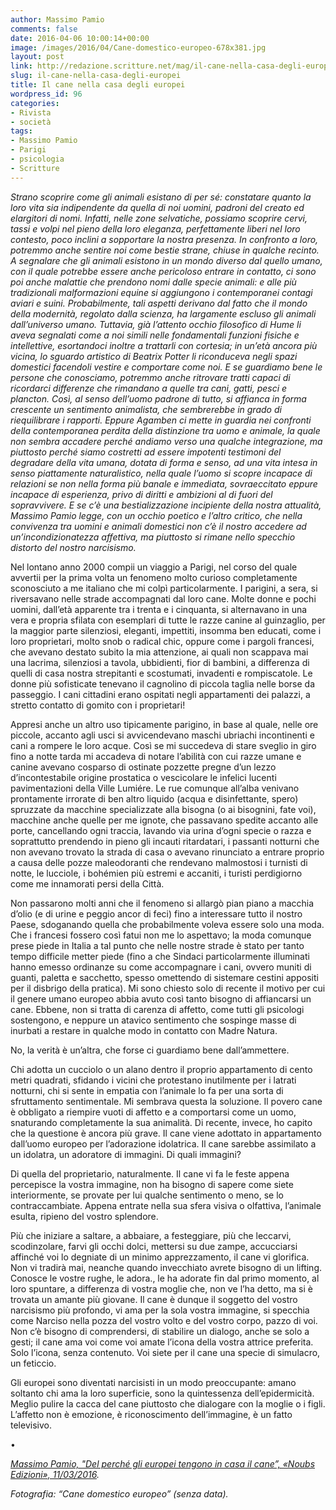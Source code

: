 ```yaml
---
author: Massimo Pamio
comments: false
date: 2016-04-06 10:00:14+00:00
image: /images/2016/04/Cane-domestico-europeo-678x381.jpg
layout: post
link: http://redazione.scritture.net/mag/il-cane-nella-casa-degli-europei/
slug: il-cane-nella-casa-degli-europei
title: Il cane nella casa degli europei
wordpress_id: 96
categories:
- Rivista
- società
tags:
- Massimo Pamio
- Parigi
- psicologia
- Scritture
---
```


_Strano scoprire come gli animali esistano di per sé: constatare quanto la loro vita sia indipendente da quella di noi uomini, padroni del creato ed elargitori di nomi. Infatti, nelle zone selvatiche, possiamo scoprire cervi, tassi e volpi nel pieno della loro eleganza, perfettamente liberi nel loro contesto, poco inclini a sopportare la nostra presenza. In confronto a loro, potremmo anche sentire noi come bestie strane, chiuse in qualche recinto. A segnalare che gli animali esistono in un mondo diverso dal quello umano, con il quale potrebbe essere anche pericoloso entrare in contatto, ci sono poi anche malattie che prendono nomi dalle specie animali: e alle più tradizionali malformazioni equine si aggiungono i contemporanei contagi aviari e suini. Probabilmente, tali aspetti derivano dal fatto che il mondo della modernità, regolato dalla scienza, ha largamente escluso gli animali dall’universo umano. Tuttavia, già l’attento occhio filosofico di Hume li aveva segnalati come a noi simili nelle fondamentali funzioni fisiche e intellettive, esortandoci inoltre a trattarli con cortesia; in un’età ancora più vicina, lo sguardo artistico di Beatrix Potter li riconduceva negli spazi domestici facendoli vestire e comportare come noi. E se guardiamo bene le persone che conosciamo, potremmo anche ritrovare tratti capaci di ricordarci differenze che rimandano a quelle tra cani, gatti, pesci e plancton. Così, al senso dell’uomo padrone di tutto, si affianca in forma crescente un sentimento animalista, che sembrerebbe in grado di riequilibrare i rapporti. Eppure Agamben ci mette in guardia nei confronti della contemporanea perdita della distinzione tra uomo e animale, la quale non sembra accadere perché andiamo verso una qualche integrazione, ma piuttosto perché siamo costretti ad essere impotenti testimoni del degradare della vita umana, dotata di forma e senso, ad una vita intesa in senso piattamente naturalistico, nella quale l’uomo si scopre incapace di relazioni se non nella forma più banale e immediata, sovraeccitato eppure incapace di esperienza, privo di diritti e ambizioni al di fuori del sopravvivere. E se c’è una bestializzazione incipiente della nostra attualità, Massimo Pamio legge, con un occhio poetico e l’altro critico, che nella convivenza tra uomini e animali domestici non c’è il nostro accedere ad un’incondizionatezza affettiva, ma piuttosto si rimane nello specchio distorto del nostro narcisismo._



Nel lontano anno 2000 compii un viaggio a Parigi, nel corso del quale avvertii per la prima volta un fenomeno molto curioso completamente sconosciuto a me italiano che mi colpì particolarmente. I parigini, a sera, si riversavano nelle strade accompagnati dal loro cane. Molte donne e pochi uomini, dall’età apparente tra i trenta e i cinquanta, si alternavano in una vera e propria sfilata con esemplari di tutte le razze canine al guinzaglio, per la maggior parte silenziosi, eleganti, impettiti, insomma ben educati, come i loro proprietari, molto snob o radical chic, oppure come i pargoli francesi, che avevano destato subito la mia attenzione, ai quali non scappava mai una lacrima, silenziosi a tavola, ubbidienti, fior di bambini, a differenza di quelli di casa nostra strepitanti e scostumati, invadenti e rompiscatole. Le donne più sofisticate tenevano il cagnolino di piccola taglia nelle borse da passeggio. I cani cittadini erano ospitati negli appartamenti dei palazzi, a stretto contatto di gomito con i proprietari!

<!-- more -->Appresi anche un altro uso tipicamente parigino, in base al quale, nelle ore piccole, accanto agli usci si avvicendevano maschi ubriachi incontinenti e cani a rompere le loro acque. Così se mi succedeva di stare sveglio in giro fino a notte tarda mi accadeva di notare l’abilità con cui razze umane e canine avevano cosparso di ostinate pozzette pregne d’un lezzo d’incontestabile origine prostatica o vescicolare le infelici lucenti pavimentazioni della Ville Lumiére. Le rue comunque all’alba venivano prontamente irrorate di ben altro liquido (acqua e disinfettante, spero) spruzzate da macchine specializzate alla bisogna (o ai bisognini, fate voi), macchine anche quelle per me ignote, che passavano spedite accanto alle porte, cancellando ogni traccia, lavando via urina d’ogni specie o razza e soprattutto prendendo in pieno gli incauti ritardatari, i passanti notturni che non avevano trovato la strada di casa o avevano rinunciato a entrare proprio a causa delle pozze maleodoranti che rendevano malmostosi i turnisti di notte, le lucciole, i bohémien più estremi e accaniti, i turisti perdigiorno come me innamorati persi della Città.

Non passarono molti anni che il fenomeno si allargò pian piano a macchia d’olio (e di urine e peggio ancor di feci) fino a interessare tutto il nostro Paese, sdoganando quella che probabilmente voleva essere solo una moda. Che i francesi fossero così fatui non me lo aspettavo; la moda comunque prese piede in Italia a tal punto che nelle nostre strade è stato per tanto tempo difficile metter piede (fino a che Sindaci particolarmente illuminati hanno emesso ordinanze su come accompagnare i cani, ovvero muniti di guanti, paletta e sacchetto, spesso omettendo di sistemare cestini appositi per il disbrigo della pratica). Mi sono chiesto solo di recente il motivo per cui il genere umano europeo abbia avuto così tanto bisogno di affiancarsi un cane. Ebbene, non si tratta di carenza di affetto, come tutti gli psicologi sostengono, e neppure un atavico sentimento che sospinge masse di inurbati a restare in qualche modo in contatto con Madre Natura.



No, la verità è un’altra, che forse ci guardiamo bene dall’ammettere.

Chi adotta un cucciolo o un alano dentro il proprio appartamento di cento metri quadrati, sfidando i vicini che protestano inutilmente per i latrati notturni, chi si sente in empatia con l’animale lo fa per una sorta di sfruttamento sentimentale. Mi sembrava questa la soluzione. Il povero cane è obbligato a riempire vuoti di affetto e a comportarsi come un uomo, snaturando completamente la sua animalità. Di recente, invece, ho capito che la questione è ancora più grave. Il cane viene adottato in appartamento dall’uomo europeo per l’adorazione idolatrica. Il cane sarebbe assimilato a un idolatra, un adoratore di immagini. Di quali immagini?

Di quella del proprietario, naturalmente. Il cane vi fa le feste appena percepisce la vostra immagine, non ha bisogno di sapere come siete interiormente, se provate per lui qualche sentimento o meno, se lo contraccambiate. Appena entrate nella sua sfera visiva o olfattiva, l’animale esulta, ripieno del vostro splendore.

Più che iniziare a saltare, a abbaiare, a festeggiare, più che leccarvi, scodinzolare, farvi gli occhi dolci, mettersi su due zampe, accucciarsi affinché voi lo degniate di un minimo apprezzamento, il cane vi glorifica. Non vi tradirà mai, neanche quando invecchiato avrete bisogno di un lifting. Conosce le vostre rughe, le adora., le ha adorate fin dal primo momento, al loro spuntare, a differenza di vostra moglie che, non ve l’ha detto, ma si è trovata un amante più giovane. Il cane è dunque il soggetto del vostro narcisismo più profondo, vi ama per la sola vostra immagine, si specchia come Narciso nella pozza del vostro volto e del vostro corpo, pazzo di voi. Non c’è bisogno di comprendersi, di stabilire un dialogo, anche se solo a gesti; il cane ama voi come voi amate l’icona della vostra attrice preferita. Solo l’icona, senza contenuto. Voi siete per il cane una specie di simulacro, un feticcio.

Gli europei sono diventati narcisisti in un modo preoccupante: amano soltanto chi ama la loro superficie, sono la quintessenza dell’epidermicità. Meglio pulire la cacca del cane piuttosto che dialogare con la moglie o i figli. L’affetto non è emozione, è riconoscimento dell’immagine, è un fatto televisivo.

•

_[Massimo Pamio, "Del perché gli europei tengono in casa il cane”, «Noubs Edizioni», 11/03/2016](https://noubs.wordpress.com/2016/03/11/perche-gli-europei-tengono-il-cane-in-casa-di-massimo-pamio/)._

_Fotografia: “Cane domestico europeo” (senza data)._
